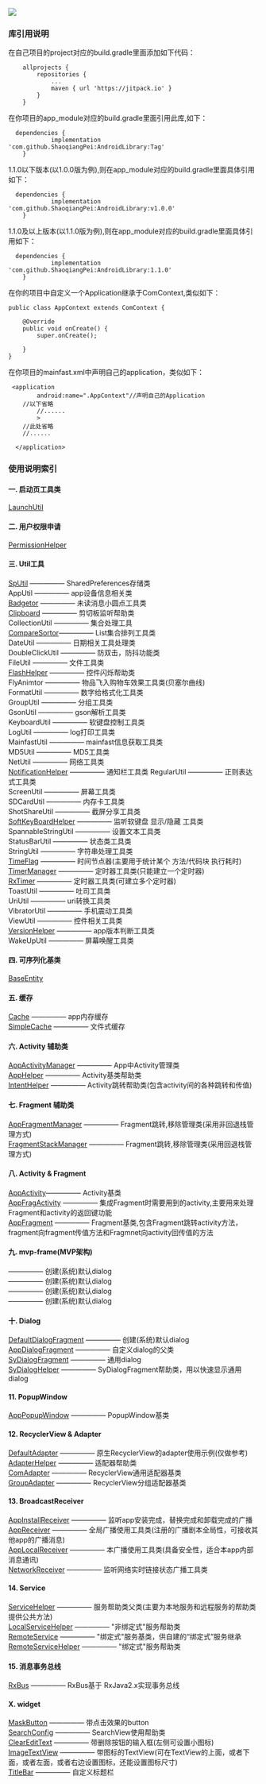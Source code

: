 
[![](https://jitpack.io/v/ShaoqiangPei/AndroidLibrary.svg)](https://jitpack.io/#ShaoqiangPei/AndroidLibrary)

### 库引用说明
在自己项目的project对应的build.gradle里面添加如下代码：
```
	allprojects {
		repositories {
			...
			maven { url 'https://jitpack.io' }
		}
	}
```
在你项目的app_module对应的build.gradle里面引用此库,如下：
```
  dependencies {
	        implementation 'com.github.ShaoqiangPei:AndroidLibrary:Tag'
	}
```
1.1.0以下版本(以1.0.0版为例),则在app_module对应的build.gradle里面具体引用如下：
```
  dependencies {
	        implementation 'com.github.ShaoqiangPei:AndroidLibrary:v1.0.0'
	}
```
1.1.0及以上版本(以1.1.0版为例),则在app_module对应的build.gradle里面具体引用如下：
```
  dependencies {
	        implementation 'com.github.ShaoqiangPei:AndroidLibrary:1.1.0'
	}
```
在你的项目中自定义一个Application继承于ComContext,类似如下：
```
public class AppContext extends ComContext {

    @Override
    public void onCreate() {
        super.onCreate();

    }
}
```
在你项目的mainfast.xml中声明自己的application，类似如下：
```
 <application
        android:name=".AppContext"//声明自己的Application
	//以下省略
        //......
        >
    //此处省略
    //......

  </application>
```
### 使用说明索引
#### 一. 启动页工具类  
[LaunchUtil](https://github.com/ShaoqiangPei/AndroidLibrary/blob/master/read/LaunchUtil%E4%BD%BF%E7%94%A8%E8%AF%B4%E6%98%8E.md
)
#### 二. 用户权限申请  
[PermissionHelper](https://github.com/ShaoqiangPei/AndroidLibrary/blob/master/read/PermissionHelper%E4%BD%BF%E7%94%A8%E8%AF%B4%E6%98%8E.md
)
#### 三. Util工具  
[SpUtil](https://github.com/ShaoqiangPei/AndroidLibrary/blob/master/read/SpUtil%E4%BD%BF%E7%94%A8%E8%AF%B4%E6%98%8E.md)                  ————— SharedPreferences存储类  
AppUtil ————— app设备信息相关类  
[Badgetor](https://github.com/ShaoqiangPei/AndroidLibrary/blob/master/read/Badgetor%E4%BD%BF%E7%94%A8%E8%AF%B4%E6%98%8E.md) ————— 未读消息小圆点工具类  
[Clipboard](https://github.com/ShaoqiangPei/AndroidLibrary/blob/master/read/ClipboardHelper使用说明.md) ————— 剪切板监听帮助类  
CollectionUtil ————— 集合处理工具  
[CompareSortor](https://github.com/ShaoqiangPei/AndroidLibrary/blob/master/read/CompareSortor%E4%BD%BF%E7%94%A8%E8%AF%B4%E6%98%8E.md)————— List集合排列工具类  
DateUtil ————— 日期相关工具处理类  
DoubleClickUtil ————— 防双击，防抖功能类  
FileUtil ————— 文件工具类  
[FlashHelper](https://github.com/ShaoqiangPei/AndroidLibrary/blob/master/read/FlashHelper使用说明.md) ————— 控件闪烁帮助类  
FlyAnimtor ————— 物品飞入购物车效果工具类(贝塞尔曲线)  
FormatUtil ————— 数字给格式化工具类  
GroupUtil ————— 分组工具类  
GsonUtil ————— gson解析工具类  
KeyboardUtil ————— 软键盘控制工具类  
LogUtil ————— log打印工具类  
MainfastUtil ————— mainfast信息获取工具类  
MD5Util ————— MD5工具类  
NetUtil ————— 网络工具类  
[NotificationHelper](https://github.com/ShaoqiangPei/AndroidLibrary/blob/master/read/NotificationHelper%E4%BD%BF%E7%94%A8%E8%AF%B4%E6%98%8E.md) ————— 通知栏工具类
RegularUtil ————— 正则表达式工具类  
ScreenUtil ————— 屏幕工具类  
SDCardUtil ————— 内存卡工具类  
ShotShareUtil ————— 截屏分享工具类  
[SoftKeyBoardHelper](https://github.com/ShaoqiangPei/AndroidLibrary/blob/master/read/SoftKeyBoardHelper%E4%BD%BF%E7%94%A8%E8%AF%B4%E6%98%8E.md) ————— 监听软键盘 显示/隐藏 工具类  
SpannableStringUtil ————— 设置文本工具类  
StatusBarUtil ————— 状态类工具类  
StringUtil ————— 字符串处理工具类  
[TimeFlag](https://github.com/ShaoqiangPei/AndroidLibrary/blob/master/read/TimeFlag%E4%BD%BF%E7%94%A8%E8%AF%B4%E6%98%8E.md
) ————— 时间节点器(主要用于统计某个 方法/代码块 执行耗时)   
[TimerManager](https://github.com/ShaoqiangPei/AndroidLibrary/blob/master/read/TimerManager使用说明.md) ————— 定时器工具类(只能建立一个定时器)  
[RxTimer](https://github.com/ShaoqiangPei/AndroidLibrary/blob/master/read/RxTimer%E5%AE%9A%E6%97%B6%E5%99%A8%E4%BD%BF%E7%94%A8%E8%AF%B4%E6%98%8E.md) ————— 定时器工具类(可建立多个定时器)  
ToastUtil ————— 吐司工具类  
UriUtil ————— uri转换工具类  
VibratorUtil ————— 手机震动工具类  
ViewUtil ————— 控件相关工具类  
[VersionHelper](https://github.com/ShaoqiangPei/AndroidLibrary/blob/master/read/VersionHelper%E4%BD%BF%E7%94%A8%E8%AF%B4%E6%98%8E.md) ————— app版本判断工具类  
WakeUpUtil ————— 屏幕唤醒工具类  
#### 四. 可序列化基类
[BaseEntity](https://github.com/ShaoqiangPei/AndroidLibrary/blob/master/read/BaseEntity%E4%BD%BF%E7%94%A8%E8%AF%B4%E6%98%8E.md)
#### 五. 缓存
[Cache](https://github.com/ShaoqiangPei/AndroidLibrary/blob/master/read/Cache%E4%BD%BF%E7%94%A8%E8%AF%B4%E6%98%8E.md) ————— app内存缓存  
[SimpleCache](https://github.com/ShaoqiangPei/AndroidLibrary/blob/master/read/SimpleCache%E4%BD%BF%E7%94%A8%E8%AF%B4%E6%98%8E.md) ————— 文件式缓存 
#### 六. Activity 辅助类
[AppActivityManager](https://github.com/ShaoqiangPei/AndroidLibrary/blob/master/read/AppActivityManager%E4%BD%BF%E7%94%A8%E8%AF%B4%E6%98%8E.md
) ————— App中Activity管理类  
[AppHelper](https://github.com/ShaoqiangPei/AndroidLibrary/blob/master/read/AppHelper%E4%BD%BF%E7%94%A8%E8%AF%B4%E6%98%8E.md
) ————— Activity基类帮助类  
[IntentHelper](https://github.com/ShaoqiangPei/AndroidLibrary/blob/master/read/IntentHelper%E4%BD%BF%E7%94%A8%E8%AF%B4%E6%98%8E.md
) ————— Activity跳转帮助类(包含activity间的各种跳转和传值)  
#### 七. Fragment 辅助类  
[AppFragmentManager](https://github.com/ShaoqiangPei/AndroidLibrary/blob/master/read/AppFragmentManager%E4%BD%BF%E7%94%A8%E8%AF%B4%E6%98%8E.md) ————— Fragment跳转,移除管理类(采用非回退栈管理方式)  
[FragmentStackManager](https://github.com/ShaoqiangPei/AndroidLibrary/blob/master/read/FragmentStackManager%E4%BD%BF%E7%94%A8%E8%AF%B4%E6%98%8E.md) ————— Fragment跳转,移除管理类(采用回退栈管理方式) 
#### 八. Activity & Fragment
[AppActivity](https://github.com/ShaoqiangPei/AndroidLibrary/blob/master/read/AppActivity%E4%BD%BF%E7%94%A8%E8%AF%B4%E6%98%8E.md
)————— Activity基类  
[AppFragActivity](https://github.com/ShaoqiangPei/AndroidLibrary/blob/master/read/AppFragActivity%E4%BD%BF%E7%94%A8%E8%AF%B4%E6%98%8E.md) ————— 集成Fragment时需要用到的activity,主要用来处理Fragment和activity的返回键功能  
[AppFragment](https://github.com/ShaoqiangPei/AndroidLibrary/blob/master/read/AppFragment%E4%BD%BF%E7%94%A8%E8%AF%B4%E6%98%8E.md) ————— Fragment基类,包含Fragment跳转activity方法，fragment向fragment传值方法和Fragmnet向activity回传值的方法  
#### 九. mvp-frame(MVP架构)
[](https://github.com/ShaoqiangPei/AndroidLibrary/blob/master/read/mvp-frame%E4%BD%BF%E7%94%A8%E8%AF%B4%E6%98%8E.md) ————— 创建(系统)默认dialog  
[](https://github.com/ShaoqiangPei/AndroidLibrary/blob/master/read/mvp-frame%E4%BD%BF%E7%94%A8%E8%AF%B4%E6%98%8E.md) ————— 创建(系统)默认dialog  
[](https://github.com/ShaoqiangPei/AndroidLibrary/blob/master/read/mvp-frame%E4%BD%BF%E7%94%A8%E8%AF%B4%E6%98%8E.md) ————— 创建(系统)默认dialog  
[](https://github.com/ShaoqiangPei/AndroidLibrary/blob/master/read/mvp-frame%E4%BD%BF%E7%94%A8%E8%AF%B4%E6%98%8E.md) ————— 创建(系统)默认dialog  
#### 十. Dialog  
[DefaultDialogFragment](https://github.com/ShaoqiangPei/AndroidLibrary/blob/master/read/DefaultDialogFragment%E4%BD%BF%E7%94%A8%E8%AF%B4%E6%98%8E.md
) ————— 创建(系统)默认dialog  
[AppDialogFragment](https://github.com/ShaoqiangPei/AndroidLibrary/blob/master/read/AppDialogFragment使用说明.md) ————— 自定义dialog的父类  
[SyDialogFragment](https://github.com/ShaoqiangPei/AndroidLibrary/blob/master/read/SyDialogFragment使用说明.md) ————— 通用dialog  
[SyDialogHelper](https://github.com/ShaoqiangPei/AndroidLibrary/blob/master/read/SyDialogHelper使用说明.md) ————— SyDialogFragment帮助类，用以快速显示通用dialog  
#### 11. PopupWindow 
[AppPopupWindow](https://github.com/ShaoqiangPei/AndroidLibrary/blob/master/read/AppPopupWindow使用说明.md) ————— PopupWindow基类  
#### 12. RecyclerView & Adapter  
[DefaultAdapter](https://github.com/ShaoqiangPei/AndroidLibrary/blob/master/androidlibrary/commonlibrary/src/main/java/com/android/commonlibrary/adapter/item_adapter/DefaultAdapter.java) ————— 原生RecyclerView的adapter使用示例(仅做参考)  
[AdapterHelper](https://github.com/ShaoqiangPei/AndroidLibrary/blob/master/read/AdapterHelper使用说明.md) ————— 适配器帮助类  
[ComAdapter](https://github.com/ShaoqiangPei/AndroidLibrary/blob/master/read/ComAdapter使用说明.md) ————— RecyclerView通用适配器基类  
[GroupAdapter](https://github.com/ShaoqiangPei/AndroidLibrary/blob/master/read/GroupAdapter使用说明.md) ————— RecyclerView分组适配器基类  
#### 13. BroadcastReceiver 
[AppInstallReceiver](https://github.com/ShaoqiangPei/AndroidLibrary/blob/master/read/AppInstallReceiver使用说明.md) ————— 监听app安装完成，替换完成和卸载完成的广播  
[AppReceiver](https://github.com/ShaoqiangPei/AndroidLibrary/blob/master/read/AppReceiver使用说明.md) ————— 全局广播使用工具类(注册的广播剧本全局性，可接收其他app的广播消息)  
[AppLocalReceiver](https://github.com/ShaoqiangPei/AndroidLibrary/blob/master/read/AppLocalReceiver使用说明.md) ————— 本广播使用工具类(具备安全性，适合本app内部消息通讯)  
[NetworkReceiver](https://github.com/ShaoqiangPei/AndroidLibrary/blob/master/read/NetworkReceiver使用说明.md) ————— 监听网络实时链接状态广播工具类  
#### 14. Service
[ServiceHelper](https://github.com/ShaoqiangPei/AndroidLibrary/blob/master/read/ServiceHelper%E4%BD%BF%E7%94%A8%E8%AF%B4%E6%98%8E.md) ————— 服务帮助类父类(主要为本地服务和远程服务的帮助类提供公共方法)  
[LocalServiceHelper](https://github.com/ShaoqiangPei/AndroidLibrary/blob/master/read/LocalServiceHelper%E4%BD%BF%E7%94%A8%E8%AF%B4%E6%98%8E.md) ————— "非绑定式"服务帮助类  
[RemoteService](https://github.com/ShaoqiangPei/AndroidLibrary/blob/master/read/RemoteService%E4%BD%BF%E7%94%A8%E8%AF%B4%E6%98%8E.md) ————— "绑定式"服务基类，供自建的“绑定式”服务继承  
[RemoteServiceHelper](https://github.com/ShaoqiangPei/AndroidLibrary/blob/master/read/RemoteServiceHelper%E4%BD%BF%E7%94%A8%E8%AF%B4%E6%98%8E.md) ————— "绑定式"服务帮助类   
####  15. 消息事务总线
[RxBus](https://github.com/ShaoqiangPei/AndroidLibrary/blob/master/read/RxBus%E4%BD%BF%E7%94%A8%E8%AF%B4%E6%98%8E.md) ————— RxBus基于 RxJava2.x实现事务总线  

#### X. widget
[MaskButton](https://github.com/ShaoqiangPei/AndroidLibrary/blob/master/read/MaskButton使用说明.md) ————— 带点击效果的button  
[SearchConfig](
https://github.com/ShaoqiangPei/AndroidLibrary/blob/master/read/SearchConfig使用说明.md) ————— SearchView使用帮助类  
[ClearEditText](https://github.com/ShaoqiangPei/AndroidLibrary/blob/master/read/ClearEditText%E4%BD%BF%E7%94%A8%E8%AF%B4%E6%98%8E.md) ————— 带删除按钮的输入框(左侧可设置小图标)  
[ImageTextView](https://github.com/ShaoqiangPei/AndroidLibrary/blob/master/read/ImageTextView%E4%BD%BF%E7%94%A8%E8%AF%B4%E6%98%8E.md) ————— 带图标的TextView(可在TextView的上面，或者下面，或者左面，或者右边设置图标，还能设置图标尺寸)  
[TitleBar](https://github.com/ShaoqiangPei/AndroidLibrary/blob/master/read/TitleBar%E4%BD%BF%E7%94%A8%E8%AF%B4%E6%98%8E.md) ————— 自定义标题栏  




